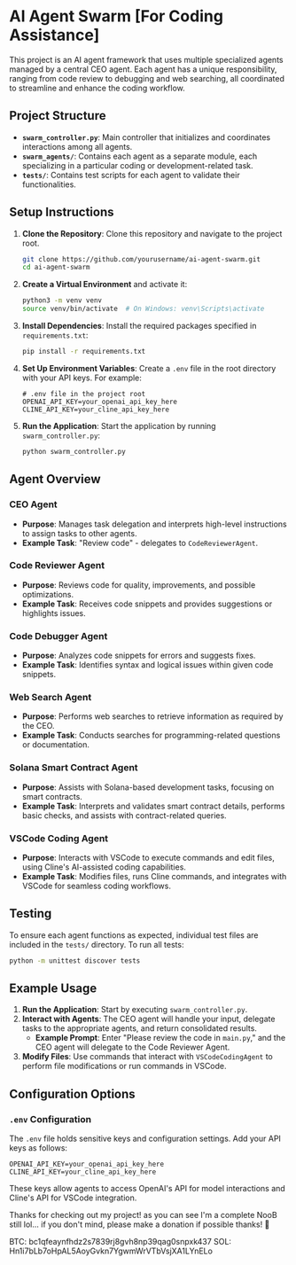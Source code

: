 
# AI Agent Swarm [For Coding Assistance]

This project is an AI agent framework that uses multiple specialized agents managed by a central CEO agent. Each agent has a unique responsibility, ranging from code review to debugging and web searching, all coordinated to streamline and enhance the coding workflow.

## Project Structure

- **`swarm_controller.py`**: Main controller that initializes and coordinates interactions among all agents.
- **`swarm_agents/`**: Contains each agent as a separate module, each specializing in a particular coding or development-related task.
- **`tests/`**: Contains test scripts for each agent to validate their functionalities.

## Setup Instructions

1. **Clone the Repository**: Clone this repository and navigate to the project root.
   ```bash
   git clone https://github.com/yourusername/ai-agent-swarm.git
   cd ai-agent-swarm
   ```

2. **Create a Virtual Environment** and activate it:
   ```bash
   python3 -m venv venv
   source venv/bin/activate  # On Windows: venv\Scripts\activate
   ```

3. **Install Dependencies**: Install the required packages specified in `requirements.txt`:
   ```bash
   pip install -r requirements.txt
   ```

4. **Set Up Environment Variables**: Create a `.env` file in the root directory with your API keys. For example:
   ```plaintext
   # .env file in the project root
   OPENAI_API_KEY=your_openai_api_key_here
   CLINE_API_KEY=your_cline_api_key_here
   ```

5. **Run the Application**: Start the application by running `swarm_controller.py`:
   ```bash
   python swarm_controller.py
   ```

## Agent Overview

### CEO Agent
- **Purpose**: Manages task delegation and interprets high-level instructions to assign tasks to other agents.
- **Example Task**: "Review code" - delegates to `CodeReviewerAgent`.

### Code Reviewer Agent
- **Purpose**: Reviews code for quality, improvements, and possible optimizations.
- **Example Task**: Receives code snippets and provides suggestions or highlights issues.

### Code Debugger Agent
- **Purpose**: Analyzes code snippets for errors and suggests fixes.
- **Example Task**: Identifies syntax and logical issues within given code snippets.

### Web Search Agent
- **Purpose**: Performs web searches to retrieve information as required by the CEO.
- **Example Task**: Conducts searches for programming-related questions or documentation.

### Solana Smart Contract Agent
- **Purpose**: Assists with Solana-based development tasks, focusing on smart contracts.
- **Example Task**: Interprets and validates smart contract details, performs basic checks, and assists with contract-related queries.

### VSCode Coding Agent
- **Purpose**: Interacts with VSCode to execute commands and edit files, using Cline's AI-assisted coding capabilities.
- **Example Task**: Modifies files, runs Cline commands, and integrates with VSCode for seamless coding workflows.

## Testing

To ensure each agent functions as expected, individual test files are included in the `tests/` directory. To run all tests:

```bash
python -m unittest discover tests
```

## Example Usage

1. **Run the Application**: Start by executing `swarm_controller.py`.
2. **Interact with Agents**: The CEO agent will handle your input, delegate tasks to the appropriate agents, and return consolidated results.
   - **Example Prompt**: Enter "Please review the code in `main.py`," and the CEO agent will delegate to the Code Reviewer Agent.
3. **Modify Files**: Use commands that interact with `VSCodeCodingAgent` to perform file modifications or run commands in VSCode.

## Configuration Options

### `.env` Configuration
The `.env` file holds sensitive keys and configuration settings. Add your API keys as follows:

```plaintext
OPENAI_API_KEY=your_openai_api_key_here
CLINE_API_KEY=your_cline_api_key_here
```

These keys allow agents to access OpenAI's API for model interactions and Cline's API for VSCode integration.



Thanks for checking out my project!  as you can see I'm a complete NooB still lol...  if you don't mind, please make a donation if possible thanks!  🥳 

BTC:  bc1qfeaynfhdz2s7839rj8gvh8np39qag0snpxk437
SOL:  Hn1i7bLb7oHpAL5AoyGvkn7YgwmWrVTbVsjXA1LYnELo
